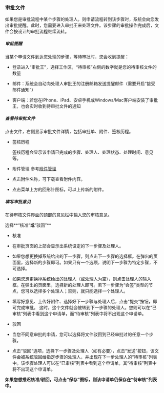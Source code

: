 ### 审批文件

  如果您是审批流程中某个步骤的处理人，则申请流程转到该步骤时，系统会向您发出审批提醒。此时，您需要进入审批王来处理文件。该步骤的审批操作完成后，文件会按设计的审批流程继续流转。

##### 审批提醒

当某个申请文件到达您处理的步骤，等待审批时，您会收到提醒：

- 登录进入“审批王”，选择工作区，“待审核”右侧的数字就是您的待审核文件的数量

- 邮件：系统会自动向处理人审批王的注册邮箱发送提醒邮件（需要开启“接受邮件通知”）

- 客户端：若您在iPhone、iPad、安卓手机或Windows/Mac客户端安装了审批王，也会实时收到待审批文件的通知


##### 查看待审批文件

  点击文件，右侧显示审批文件详情，包括审批单、附件、签核历程。

- 签核历程

  签核历程会显示该申请已完成的步骤、处理人、处理状态、处理时间、意见等。

- 附件管理 参考[附件管理](instance_attachment.md)

 - 点击附件名称，可下载查看附件内容。
 - 点击菜单上方的回形针图标，可以上传新的附件。

##### 填写审批意见

  在待审核文件界面的顶部的意见栏中输入您的审核意见。
  
  选择**“核准”**或**“驳回”**

- 核准

 - 在审批页面的上部会显示出系统设定的下一步骤及处理人。

 - 如果您想更换掉系统给出的下一步骤，则点击下一步骤的选择框。在弹出的页面里，选择新的步骤即可。如果只有一个选项，说明下一步骤为特定步骤，不可选择。

 - 如果您想更换掉系统给出的处理人（或处理人为空），则点击处理人的输入框。在弹出的页面里，选择新的处理人即可。若下一步骤为“会签”类型的节点，您可以选择多个处理人；否则，就只能选择一个处理人。

 - 填写好意见、上传好附件、选择好下一步骤与处理人后，点击“提交”按钮，即可完成审批。
这时，这个文件就会被转到下一步骤的处理人。您则可以在“已审核”列表中看到这个申请单，而“待审核”列表中将不出现这个申请单。

- 驳回

 - 当您不同意审批的申请，您可以选择将文件驳回到已经审批过的任意一个步骤。
 - 点击“驳回”选项，选择下一步骤及处理人（如有必要），点击“发送”按钮，该文件会被系统驳回给指定步骤的处理人，并出现在下一步处理人的“待审核”列表中。该步骤处理人可以在“已审核”列表中看到这个申请单，其“待审核”列表中将不出现这个申请单。

**如果您想推迟核准/驳回，可点击“保存”图标，则该申请单仍保存在“待审核”列表中。**
